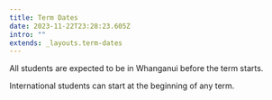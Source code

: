 ```yaml
---
title: Term Dates
date: 2023-11-22T23:28:23.605Z
intro: ""
extends: _layouts.term-dates
---
```


All students are expected to be in Whanganui before the term starts.

International students can start at the beginning of any term.